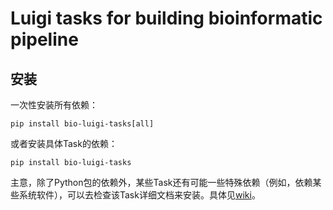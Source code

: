 # Luigi tasks for building bioinformatic pipeline

## 安装

一次性安装所有依赖：

```shell
pip install bio-luigi-tasks[all]
```

或者安装具体Task的依赖：

```shell
pip install bio-luigi-tasks
```

主意，除了Python包的依赖外，某些Task还有可能一些特殊依赖（例如，依赖某些系统软件），可以去检查该Task详细文档来安装。具体见[wiki](https://github.com/htbioinfo/bio-luigi-tasks/wiki)。
